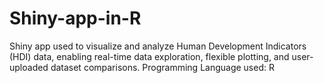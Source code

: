 # Shiny-app-in-R

 Shiny app used to visualize and analyze Human Development Indicators (HDI) data, enabling real-time data exploration, flexible plotting, and user-uploaded dataset comparisons.  Programming Language used: R
